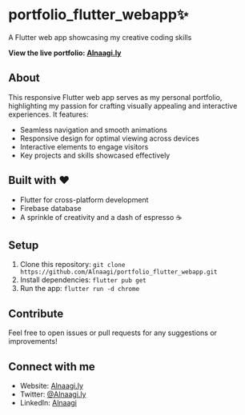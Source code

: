 # portfolio_flutter_webapp✨

A Flutter web app showcasing my creative coding skills

**View the live portfolio: [Alnaagi.ly](https://portfolio-flutter-webapp.web.app/)**

## About

This responsive Flutter web app serves as my personal portfolio, highlighting my passion for crafting visually appealing and interactive experiences. It features:

- Seamless navigation and smooth animations
- Responsive design for optimal viewing across devices
- Interactive elements to engage visitors
- Key projects and skills showcased effectively

## Built with ❤️

- Flutter for cross-platform development
- Firebase database
- A sprinkle of creativity and a dash of espresso ☕️

## Setup

1. Clone this repository: `git clone https://github.com/Alnaagi/portfolio_flutter_webapp.git`
2. Install dependencies: `flutter pub get`
3. Run the app: `flutter run -d chrome`

## Contribute

Feel free to open issues or pull requests for any suggestions or improvements!

## Connect with me

- Website: [Alnaagi.ly](https://portfolio-flutter-webapp.web.app/)
- Twitter: [@Alnaagi.ly](x.com/alnaagi.ly)
- LinkedIn: [Alnaagi](https://www.linkedin.com/in/alnaagi/)
